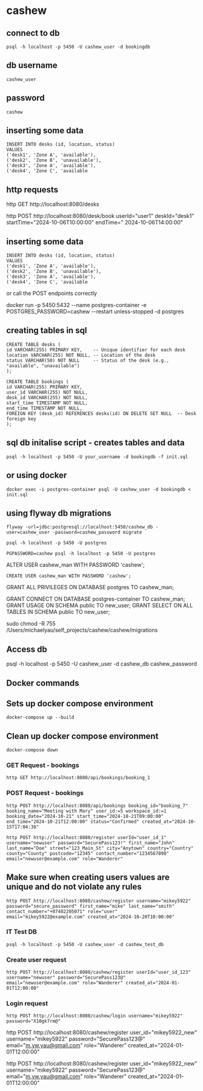 # cashew

## connect to db

```
psql -h localhost -p 5450 -U cashew_user -d bookingdb
```

## db username

```
cashew_user
```

## password

```
cashew
```

## inserting some data

```
INSERT INTO desks (id, location, status)
VALUES
('desk1', 'Zone A', 'available'),
('desk2', 'Zone B', 'unavailable'),
('desk3', 'Zone A', 'available'),
('desk4', 'Zone C', 'available
```

## http requests

http GET http://localhost:8080/desks

http POST http://localhost:8080/desk/book userId="user1" deskId="desk1" startTime="2024-10-06T10:00:00" endTime="
2024-10-06T14:00:00"

## inserting some data

```
INSERT INTO desks (id, location, status)
VALUES
('desk1', 'Zone A', 'available'),
('desk2', 'Zone B', 'unavailable'),
('desk3', 'Zone A', 'available'),
('desk4', 'Zone C', 'available
```

or call the POST endpoints correctly

docker run -p 5450:5432 --name postgres-container -e POSTGRES_PASSWORD=cashew --restart unless-stopped -d postgres

## creating tables in sql

```
CREATE TABLE desks (
id VARCHAR(255) PRIMARY KEY,    -- Unique identifier for each desk
location VARCHAR(255) NOT NULL, -- Location of the desk
status VARCHAR(50) NOT NULL     -- Status of the desk (e.g., "available", "unavailable")
);
```

```
CREATE TABLE bookings (
id VARCHAR(255) PRIMARY KEY,   
user_id VARCHAR(255) NOT NULL,
desk_id VARCHAR(255) NOT NULL,    
start_time TIMESTAMP NOT NULL,    
end_time TIMESTAMP NOT NULL,    
FOREIGN KEY (desk_id) REFERENCES desks(id) ON DELETE SET NULL  -- Desk foreign key
);
```

## sql db initalise script - creates tables and data

```
psql -h localhost -p 5450 -U your_username -d bookingdb -f init.sql
```

## or using docker

```
docker exec -i postgres-container psql -U cashew_user -d bookingdb < init.sql
```

## using flyway db migrations

```
flyway -url=jdbc:postgresql://localhost:5450/cashew_db -user=cashew_user -password=cashew_password migrate
```

```
psql -h localhost -p 5450 -U postgres

PGPASSWORD=cashew psql -h localhost -p 5450 -U postgres
```

ALTER USER cashew_man WITH PASSWORD 'cashew';

```
CREATE USER cashew_man WITH PASSWORD 'cashew';
```

GRANT ALL PRIVILEGES ON DATABASE postgres TO cashew_man;

GRANT CONNECT ON DATABASE postgres-container TO cashew_man;
GRANT USAGE ON SCHEMA public TO new_user;
GRANT SELECT ON ALL TABLES IN SCHEMA public TO new_user;

sudo chmod -R 755 /Users/michaelyau/self_projects/cashew/cashew/migrations

## Access db

psql -h localhost -p 5450 -U cashew_user -d cashew_db
cashew_password

## Docker commands

## Sets up docker compose environment

```
docker-compose up --build
```

## Clean up docker compose environment

```
docker-compose down
```

### GET Request - bookings

```
http GET http://localhost:8080/api/bookings/booking_1
```

### POST Request - bookings

```
http POST http://localhost:8080/api/bookings booking_id="booking_7" booking_name="Meeting with Mary" user_id:=5 workspace_id:=1 booking_date="2024-10-21" start_time="2024-10-21T09:00:00" end_time="2024-10-21T12:00:00" status="Confirmed" created_at="2024-10-15T17:04:38"
```

```
http POST http://localhost:8080/register userId="user_id_1" username="newuser" password="SecurePass123!" first_name="John" last_name="Doe" street="123_Main_St" city="Anytown" country="Country" county="County" postcode="12345" contact_number="1234567890" email="newuser@example.com" role="Wanderer"
```

## Make sure when creating users values are unique and do not violate any rules

```
http POST http://localhost:8080/cashew/register username="mikey5922" password="secure_password" first_name="mike" last_name="smith" contact_number="+07402205071" role="user" email="mikey5922@example.com" created_at="2024-10-20T10:00:00"
```


### IT Test DB
```
psql -h localhost -p 5450 -U cashew_user -d cashew_test_db
```

### Create user request
```
http POST http://localhost:8080/cashew/register userId="user_id_123" username="newuser" password="SecurePass123@" email="newuser@example.com" role="Wanderer" created_at="2024-01-01T12:00:00"
```

### Login request
```
http POST http://localhost:8080/cashew/login username="mikey5922" password="X10gk7rm@"
```

http POST http://localhost:8080/cashew/register user_id="mikey5922_new" username="mikey5922" password="SecurePass123@" email="m.yw.yau@gmail.com" role="Wanderer" created_at="2024-01-01T12:00:00"

http POST http://localhost:8080/cashew/register user_id="mikey5922_new" username="mikey5922" password="SecurePass123@" email="m.yw.yau@gmail.com" role="Wanderer" created_at="2024-01-01T12:00:00"
